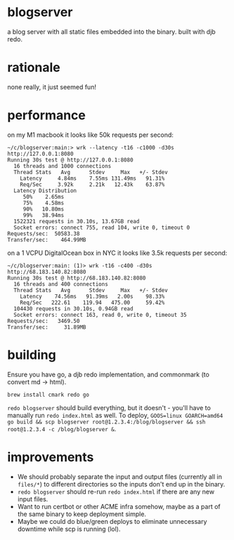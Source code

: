 # blogserver

a blog server with all static files embedded into the binary.
built with djb redo.

# rationale

none really, it just seemed fun!

# performance

on my M1 macbook it looks like 50k requests per second:

```
~/c/blogserver:main:> wrk --latency -t16 -c1000 -d30s http://127.0.0.1:8080
Running 30s test @ http://127.0.0.1:8080
  16 threads and 1000 connections
  Thread Stats   Avg      Stdev     Max   +/- Stdev
    Latency     4.84ms    7.55ms 131.49ms   91.31%
    Req/Sec     3.92k     2.21k   12.43k    63.87%
  Latency Distribution
     50%    2.65ms
     75%    4.58ms
     90%   10.80ms
     99%   38.94ms
  1522321 requests in 30.10s, 13.67GB read
  Socket errors: connect 755, read 104, write 0, timeout 0
Requests/sec:  50583.38
Transfer/sec:    464.99MB
```

on a 1 VCPU DigitalOcean box in NYC it looks like 3.5k requests per second:

```
~/c/blogserver:main: (1)> wrk -t16 -c400 -d30s http://68.183.140.82:8080
Running 30s test @ http://68.183.140.82:8080
  16 threads and 400 connections
  Thread Stats   Avg      Stdev     Max   +/- Stdev
    Latency    74.56ms   91.39ms   2.00s    98.33%
    Req/Sec   222.61    119.94   475.00     59.42%
  104430 requests in 30.10s, 0.94GB read
  Socket errors: connect 163, read 0, write 0, timeout 35
Requests/sec:   3469.50
Transfer/sec:     31.89MB
```

# building

Ensure you have go, a djb redo implementation, and commonmark (to convert md -> html).
```
brew install cmark redo go
```

`redo blogserver` should build everything, but it doesn't - you'll have to manually run `redo index.html` as well.
To deploy, `GOOS=linux GOARCH=amd64 go build && scp blogserver root@1.2.3.4:/blog/blogserver && ssh root@1.2.3.4 -c /blog/blogserver &`.

# improvements

* We should probably separate the input and output files (currently all in
`files/*`) to different directories so the inputs don't end up in the binary.
* `redo blogserver` should re-run `redo index.html` if there are any new input files.
* Want to run certbot or other ACME infra somehow, maybe as a part of the same binary to keep deployment simple.
* Maybe we could do blue/green deploys to eliminate unnecessary downtime while scp is running (lol).

